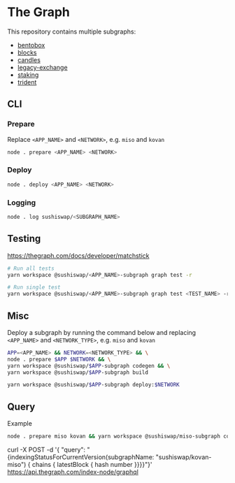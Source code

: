 # The Graph
This repository contains multiple subgraphs:
- [bentobox](./subgraphs/bentobox/README.md)
- [blocks](./subgraphs/blocks/README.md)
- [candles](./subgraphs/candles/README.md)
- [legacy-exchange](./subgraphs/legacy-exchange/README.md)
- [staking](./subgraphs/staking/README.md)
- [trident](./subgraphs/trident/README.md)

## CLI

### Prepare
Replace `<APP_NAME>` and `<NETWORK>`, e.g. `miso` and `kovan`
```sh
node . prepare <APP_NAME> <NETWORK>
```

### Deploy

```sh
node . deploy <APP_NAME> <NETWORK>
```

### Logging
```sh
node . log sushiswap/<SUBGRAPH_NAME> 
```

## Testing

https://thegraph.com/docs/developer/matchstick

```sh
# Run all tests
yarn workspace @sushiswap/<APP_NAME>-subgraph graph test -r

# Run single test
yarn workspace @sushiswap/<APP_NAME>-subgraph graph test <TEST_NAME> -r
```


## Misc
Deploy a subgraph by running the command below and replacing `<APP_NAME>` and `<NETWORK_TYPE>`, e.g. `miso` and `kovan`
```sh
APP=<APP_NAME> && NETWORK=<NETWORK_TYPE> && \
node . prepare $APP $NETWORK && \
yarn workspace @sushiswap/$APP-subgraph codegen && \
yarn workspace @sushiswap/$APP-subgraph build
```

```sh
yarn workspace @sushiswap/$APP-subgraph deploy:$NETWORK
```


## Query 

Example
```sh
node . prepare miso kovan && yarn workspace @sushiswap/miso-subgraph codegen && yarn workspace @sushiswap/miso-subgraph build && yarn workspace @sushiswap/miso-subgraph deploy-kovan
```

curl -X POST -d '{ "query": "{indexingStatusForCurrentVersion(subgraphName: \"sushiswap/kovan-miso\") { chains { latestBlock { hash number }}}}"}' https://api.thegraph.com/index-node/graphql

